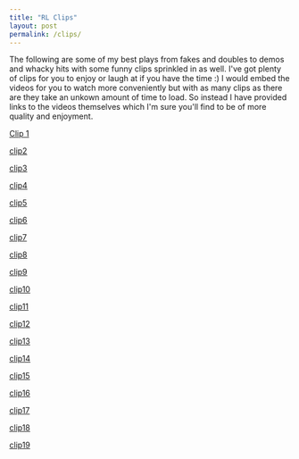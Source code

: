 ```yaml
---
title: "RL Clips"
layout: post
permalink: /clips/
---
```


The following are some of my best plays from fakes and doubles to demos and whacky hits with some funny clips sprinkled in as well. I've got plenty of clips for you to enjoy or laugh at if you have the time :) I would embed the videos for you to watch more conveniently but with as many clips as there are they take an unkown amount of time to load. So instead I have provided links to the videos themselves which I'm sure you'll find to be of more quality and enjoyment.

<!-- *(Sidenote: There's a weird glitch last I checked in which the link shows a very small image of the video. just click it and it will resize to a proper percent of the screen and start playing :)* -->

[Clip 1](/assets/videos/clip2.mp4)

[clip2](/assets/videos/clip3.mp4)

[clip3](/assets/videos/clip4.mp4)

[clip4](/assets/videos/clip5.mp4)

[clip5](/assets/videos/clip7.mp4)

[clip6](/assets/videos/clip9.mp4)

[clip7](/assets/videos/clip13.mp4)

[clip8](/assets/videos/clip14.mp4)

[clip9](/assets/videos/clip15.mp4)

[clip10](/assets/videos/clip16.mp4)

[clip11](/assets/videos/clip18.mp4)

[clip12](/assets/videos/clip20.mp4)

[clip13](/assets/videos/clip21.mp4)

[clip14](/assets/videos/clip24.mp4)

[clip15](/assets/videos/clip25.mp4)

[clip16](/assets/videos/clip26.mp4)

[clip17](/assets/videos/clip29.mp4)

[clip18](/assets/videos/clip31.mp4)

[clip19](/assets/videos/clip33.mp4)
